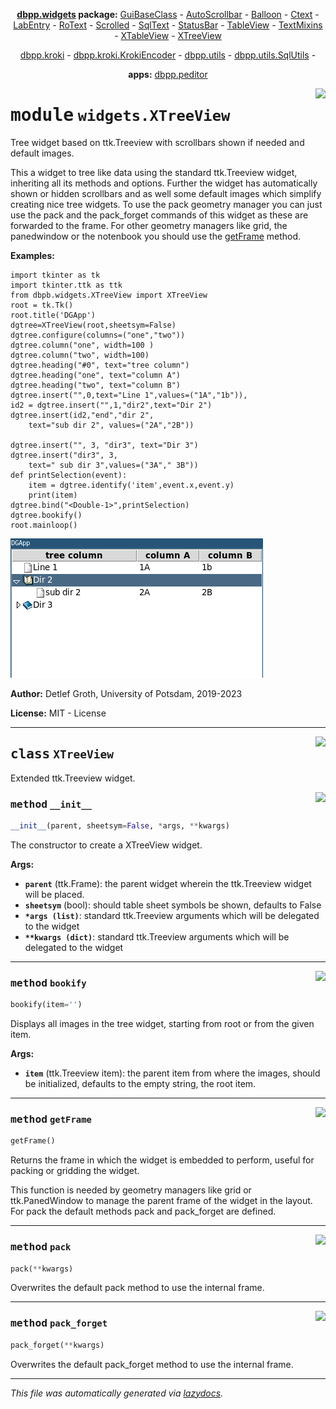 <center>

**[dbpp.widgets](dbpp.widgets.md) package:** 
[GuiBaseClass](dbpp.widgets.guibaseclass.md) -
[AutoScrollbar](dbpp.widgets.autoscrollbar.md) -
[Balloon](dbpp.widgets.balloon.md) -
[Ctext](dbpp.widgets.ctext.md) -
[LabEntry](dbpp.widgets.labentry.md) -
[RoText](dbpp.widgets.rotext.md) -
[Scrolled](dbpp.widgets.scrolled.md) -
[SqlText](dbpp.widgets.sqltext.md) -
[StatusBar](dbpp.widgets.statusbar.md) -
[TableView](dbpp.widgets.tableview.md) -
[TextMixins](dbpp.widgets.textmixins.md) -
[XTableView](dbpp.widgets.xtableview.md) -
[XTreeView](dbpp.widgets.xtreeview.md) 

[dbpp.kroki](dbpp.kroki.md) - 
[dbpp.kroki.KrokiEncoder](dbpp.kroki.krokiencoder.md) -
[dbpp.utils](dbpp.utils.md) - 
[dbpp.utils.SqlUtils](dbpp.utils.sqlutils.md)  -

**apps:** [dbpp.peditor](dbpp.peditor.pumleditor.md)


</center>

<!-- markdownlint-disable -->

<a href="../dbpp/widgets/XTreeView.py#L0"><img align="right" style="float:right;" src="https://img.shields.io/badge/-source-cccccc?style=flat-square" /></a>

# <kbd>module</kbd> `widgets.XTreeView`
Tree widget based on ttk.Treeview with scrollbars shown if needed and default images. 

This a widget to tree like data using the standard ttk.Treeview widget,  inheriting all its methods and options. Further the widget has automatically shown or hidden scrollbars and as  well some default images which simplify creating nice tree widgets. To use the pack geometry manager you can just use the pack and the  pack_forget commands of this widget as these are forwarded to the frame.  For other geometry managers like grid, the panedwindow or the notenbook you should use the [getFrame](#getFrame) method. 



**Examples:**
 

```
import tkinter as tk
import tkinter.ttk as ttk
from dbpb.widgets.XTreeView import XTreeView
root = tk.Tk()
root.title('DGApp')
dgtree=XTreeView(root,sheetsym=False)
dgtree.configure(columns=("one","two"))
dgtree.column("one", width=100 )
dgtree.column("two", width=100)
dgtree.heading("#0", text="tree column")    
dgtree.heading("one", text="column A")
dgtree.heading("two", text="column B")
dgtree.insert("",0,text="Line 1",values=("1A","1b")),
id2 = dgtree.insert("",1,"dir2",text="Dir 2")
dgtree.insert(id2,"end","dir 2",
    text="sub dir 2", values=("2A","2B"))

dgtree.insert("", 3, "dir3", text="Dir 3")
dgtree.insert("dir3", 3,
    text=" sub dir 3",values=("3A"," 3B"))
def printSelection(event):
    item = dgtree.identify('item',event.x,event.y)
    print(item)
dgtree.bind("<Double-1>",printSelection)
dgtree.bookify()
root.mainloop()
``` 



![](XTreeView.png) 

**Author:** Detlef Groth, University of Potsdam, 2019-2023 

**License:** MIT - License 



---

<a href="../dbpp/widgets/XTreeView.py#L57"><img align="right" style="float:right;" src="https://img.shields.io/badge/-source-cccccc?style=flat-square" /></a>

## <kbd>class</kbd> `XTreeView`
Extended ttk.Treeview widget. 

<a href="../dbpp/widgets/XTreeView.py#L59"><img align="right" style="float:right;" src="https://img.shields.io/badge/-source-cccccc?style=flat-square" /></a>

### <kbd>method</kbd> `__init__`

```python
__init__(parent, sheetsym=False, *args, **kwargs)
```

The constructor to create a XTreeView widget.  



**Args:**
 
 - <b>`parent`</b> (ttk.Frame):  the parent widget wherein the ttk.Treeview widget will be placed. 
 - <b>`sheetsym`</b> (bool):  should table sheet symbols be shown, defaults to False 
 - <b>`*args (list)`</b>:  standard ttk.Treeview arguments which will be delegated to the widget 
 - <b>`**kwargs (dict)`</b>:  standard ttk.Treeview arguments which will be delegated to the widget 




---

<a href="../dbpp/widgets/XTreeView.py#L136"><img align="right" style="float:right;" src="https://img.shields.io/badge/-source-cccccc?style=flat-square" /></a>

### <kbd>method</kbd> `bookify`

```python
bookify(item='')
```

Displays all images in the tree widget, starting from root or from the given item. 



**Args:**
 
 - <b>`item`</b> (ttk.Treeview item):  the parent item from where the images, should be initialized, defaults to the empty string, the root item. 

---

<a href="../dbpp/widgets/XTreeView.py#L156"><img align="right" style="float:right;" src="https://img.shields.io/badge/-source-cccccc?style=flat-square" /></a>

### <kbd>method</kbd> `getFrame`

```python
getFrame()
```

Returns the frame in which the widget is embedded to perform, useful for packing or gridding the widget. 

This function is needed by geometry managers like grid or ttk.PanedWindow to manage the parent frame of the widget in the layout. For pack the default methods pack and pack_forget are defined. 

---

<a href="../dbpp/widgets/XTreeView.py#L177"><img align="right" style="float:right;" src="https://img.shields.io/badge/-source-cccccc?style=flat-square" /></a>

### <kbd>method</kbd> `pack`

```python
pack(**kwargs)
```

Overwrites the default pack method to use the internal frame. 

---

<a href="../dbpp/widgets/XTreeView.py#L180"><img align="right" style="float:right;" src="https://img.shields.io/badge/-source-cccccc?style=flat-square" /></a>

### <kbd>method</kbd> `pack_forget`

```python
pack_forget(**kwargs)
```

Overwrites the default pack_forget method to use the internal frame. 




---

_This file was automatically generated via [lazydocs](https://github.com/ml-tooling/lazydocs)._
